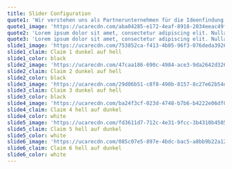```yaml
---
title: Slider Configuration
quote1: 'Wir verstehen uns als Partnerunternehmen für die Ideenfindung und Umsetzung dreidimensionaler Projekte mit höchsten Ansprüchen.'
quote1_image: 'https://ucarecdn.com/aba04285-e172-4eaf-8918-2034eeac49f6/'
quote2: 'Lorem ipsum dolor sit amet, consectetur adipiscing elit. Nulla sed lacus augue. Nullam nec commodo 2.'
quote3: 'Lorem ipsum dolor sit amet, consectetur adipiscing elit. Nulla sed lacus augue. Nullam nec commodo 3.'
slide1_image: 'https://ucarecdn.com/753852ca-f413-4b05-96f3-076deda39266/'
slide1_claim: Claim 1 dunkel auf hell
slide1_color: black
slide2_image: 'https://ucarecdn.com/47caa186-690c-4984-ace3-9da2642d3269/'
slide2_claim: Claim 2 dunkel auf hell
slide2_color: black
slide3_image: 'https://ucarecdn.com/29d06b51-c8f8-490b-8157-8c27e62b54da/'
slide3_claim: Claim 3 dunkel auf hell
slide3_color: black
slide4_image: 'https://ucarecdn.com/ba24f3cf-023d-4748-b7b6-b4222e06df01/'
slide4_claim: Claim 4 hell auf dunkel
slide4_color: white
slide5_image: 'https://ucarecdn.com/fd3611d7-712c-4e31-9fcc-3b4310b4505c/'
slide5_claim: Claim 5 hell auf dunkel
slide5_color: white
slide6_image: 'https://ucarecdn.com/085c07e5-897e-4bdc-bac5-a8bb9b22a126/'
slide6_claim: Claim 6 hell auf dunkel
slide6_color: white
---
```


